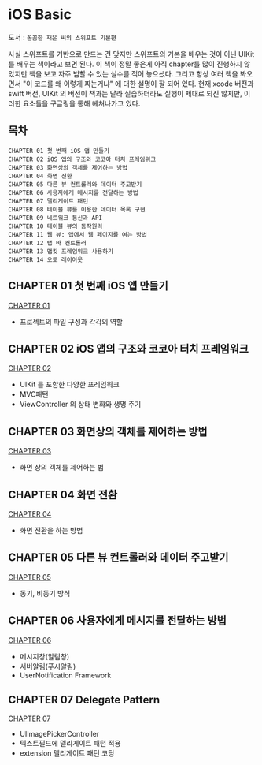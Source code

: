 # iOS Basic

도서 : `꼼꼼한 재은 씨의 스위프트 기본편`

사실 스위프트를 기반으로 만드는 건 맞지만 스위프트의 기본을 배우는 것이 아닌 UIKit 를 배우는 책이라고 보면 된다. 이 책이 정말 좋은게 아직 chapter를 많이 진행하지 않았지만 책을 보고 자주 범할 수 있는 실수를 적어 놓으셨다. 그리고 항상 여러 책을 봐오면서 "이 코드를 왜 이렇게 짜는거냐" 에 대한 설명이 잘 되어 있다. 현재 xcode 버전과 swift 버전, UIKit 의 버전이 책과는 달라 실습하더라도 실행이 제대로 되진 않지만, 이러한 요소들을 구글링을 통해 헤쳐나가고 있다.


## 목차

`CHAPTER 01 첫 번째 iOS 앱 만들기`  
`CHAPTER 02 iOS 앱의 구조와 코코아 터치 프레임워크`  
`CHAPTER 03 화면상의 객체를 제어하는 방법`  
`CHAPTER 04 화면 전환`  
`CHAPTER 05 다른 뷰 컨트롤러와 데이터 주고받기`  
`CHAPTER 06 사용자에게 메시지를 전달하는 방법`  
`CHAPTER 07 델리게이트 패턴`  
`CHAPTER 08 테이블 뷰를 이용한 데이터 목록 구현`   
`CHAPTER 09 네트워크 통신과 API`  
`CHAPTER 10 테이블 뷰의 동작원리`  
`CHAPTER 11 웹 뷰: 앱에서 웹 페이지를 여는 방법`  
`CHAPTER 12 탭 바 컨트롤러`  
`CHAPTER 13 맵킷 프레임워크 사용하기`   
`CHAPTER 14 오토 레이아웃`  

## CHAPTER 01 첫 번째 iOS 앱 만들기 

[CHAPTER 01](https://github.com/Seo-garden/iOS-basic/blob/main/chapter01/chapter01.md)

- 프로젝트의 파일 구성과 각각의 역할

## CHAPTER 02 iOS 앱의 구조와 코코아 터치 프레임워크 

[CHAPTER 02](https://github.com/Seo-garden/iOS-basic/blob/main/chapter02/chapter02.md)

- UIKit 를 포함한 다양한 프레임워크  
- MVC패턴 
- ViewController 의 상태 변화와 생명 주기

## CHAPTER 03 화면상의 객체를 제어하는 방법

[CHAPTER 03](https://github.com/Seo-garden/iOS-basic/blob/main/chapter03/chapter03.md)

- 화면 상의 객체를 제어하는 법

## CHAPTER 04 화면 전환

[CHAPTER 04](https://github.com/Seo-garden/iOS-basic/blob/main/chapter04/chapter04.md)

- 화면 전환을 하는 방법 

## CHAPTER 05 다른 뷰 컨트롤러와 데이터 주고받기

[CHAPTER 05](https://github.com/Seo-garden/iOS-basic/blob/main/chapter05/chapter05.md)

- 동기, 비동기 방식


## CHAPTER 06 사용자에게 메시지를 전달하는 방법

[CHAPTER 06](https://github.com/Seo-garden/iOS-basic/blob/main/chapter06/chapter06.md)

- 메시지창(알림창)
- 서버알림(푸시알림)
- UserNotification Framework

## CHAPTER 07 Delegate Pattern

[CHAPTER 07](https://github.com/Seo-garden/iOS-basic/blob/main/chapter07/chapter07.md)

- UIImagePickerController
- 텍스트필드에 델리게이트 패턴 적용
- extension 델리게이트 패턴 코딩
